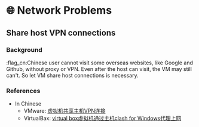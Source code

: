 # 🌐 Network Problems

## Share host VPN connections

### Background

:flag\_cn:Chinese user cannot visit some overseas websites, like Google and Github, without proxy or VPN. Even after the host can visit, the VM may still can't. So let VM share host connections is necessary.

### References

* In Chinese
  * VMware: [虚拟机共享主机VPN连接](https://zhuanlan.zhihu.com/p/380614384)
  * VirtualBax: [virtual box虚拟机通过主机clash for Windows代理上网](https://zhuanlan.zhihu.com/p/460493388)
